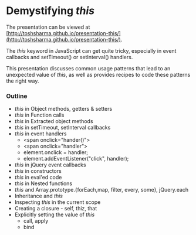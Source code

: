 # Demystifying _this_

The presentation can be viewed at [http://toshsharma.github.io/presentation-this/](http://toshsharma.github.io/presentation-this/).

The _this_ keyword in JavaScript can get quite tricky, especially in event callbacks and setTimeout() or setInterval() handlers.

This presentation discusses common usage patterns that lead to an unexpected value of _this_, as well as provides recipes to code these patterns the right way.

### Outline

* _this_ in Object methods, getters & setters
* _this_ in Function calls
* _this_ in Extracted object methods
* _this_ in setTimeout, setInterval callbacks
* _this_ in event handlers
    * &lt;span onclick="hander()"&gt;
    * &lt;span onclick="handler"&gt; 
    * element.onclick = handler; 
    * element.addEventListener("click", handler);
* _this_ in jQuery event callbacks
* _this_ in constructors
* _this_ in eval'ed code
* _this_ in Nested functions
* _this_ and Array.prototype.{forEach,map, filter, every, some}, jQuery.each
* Inheritance and _this_
* Inspecting _this_ in the current scope
* Creating a closure - self, thiz, that
* Explicitly setting the value of _this_
    * call, apply
    * bind
